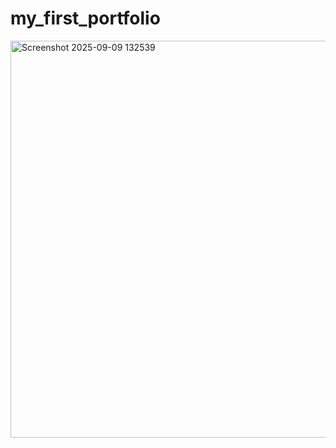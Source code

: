 ﻿# my_first_portfolio

<img width="1124" height="635" alt="Screenshot 2025-09-09 132539" src="https://github.com/user-attachments/assets/8e8cf74d-aa8c-4532-ae20-8c611796e13e" />

